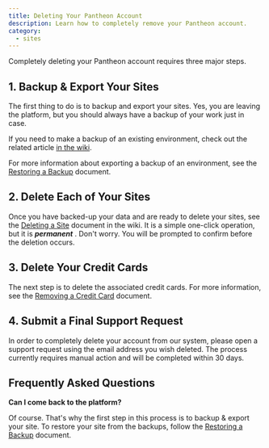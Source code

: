 ```yaml
---
title: Deleting Your Pantheon Account
description: Learn how to completely remove your Pantheon account.
category:
  - sites
---
```


Completely deleting your Pantheon account requires three major steps.

## 1. Backup & Export Your Sites

The first thing to do is to backup and export your sites. Yes, you are leaving the platform, but you should always have a backup of your work just in case.

If you need to make a backup of an existing environment, check out the related article [in the wiki](/articles/sites/backups/backup-creation/-creating-a-backup).

For more information about exporting a backup of an environment, see the [Restoring a Backup](/articles/sites/backups/restoring-an-environment-from-a-backup/-restoring-an-environment-from-a-backup) document.

## 2. Delete Each of Your Sites

Once you have backed-up your data and are ready to delete your sites, see the [Deleting a Site](/articles/sites/deleting-a-site-on-pantheon/-deleting-a-site-on-pantheon) document in the wiki. It is a simple one-click operation, but it is **_permanent_** . Don't worry. You will be prompted to confirm before the deletion occurs.

## 3. Delete Your Credit Cards

The next step is to delete the associated credit cards. For more information, see the [Removing a Credit Card](/articles/sites/settings/removing-a-credit-card/-removing-a-credit-card) document.

## 4. Submit a Final Support Request

In order to completely delete your account from our system, please open a support request using the email address you wish deleted. The process currently requires manual action and will be completed within 30 days.

## Frequently Asked Questions

**Can I come back to the platform?**

Of course. That's why the first step in this process is to backup & export your site. To restore your site from the backups, follow the [Restoring a Backup](/articles/sites/backups/restoring-an-environment-from-a-backup/-restoring-an-environment-from-a-backup) document.
